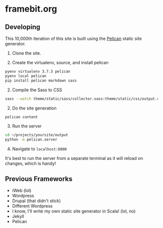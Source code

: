 # framebit.org

## Developing

This 10,000th iteration of this site is built using 
the [Pelican](http://docs.getpelican.com/en/stable/index.html) static site generator.

1. Clone the site.

2. Create the virtualenv, source, and install pelican 

```bash
pyenv virtualenv 3.7.3 pelican
pyenv local pelican
pip install pelican markdown sass
```

2. Compile the Sass to CSS

```bash
sass --watch theme/static/sass/collector.sass:theme/static/css/output.css
```

2. Do the site generation

```bash
pelican content
```

3. Run the server

```bash
cd ~/projects/yoursite/output
python -m pelican.server
```

4. Navigate to `localhost:8000`

It's best to run the server from a separate terminal as it will reload on changes, which is handy!

## Previous Frameworks

- iWeb (lol)
- Wordpress
- Drupal (that didn't stick)
- Different Wordpress
- I know, I'll write my own static site generator in Scala! (lol, no)
- Jekyll
- Pelican